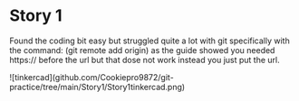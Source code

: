 # Story 1

Found the coding bit easy but struggled quite a lot with git specifically with the command: (git remote add origin) as the guide showed you needed https:// before the url but that dose not work instead you just put the url.



!\[tinkercad](github.com/Cookiepro9872/git-practice/tree/main/Story1/Story1tinkercad.png)

